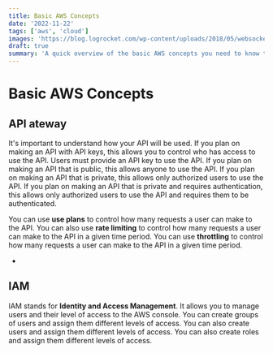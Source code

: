 ```yaml
---
title: Basic AWS Concepts
date: '2022-11-22'
tags: ['aws', 'cloud']
images: 'https://blog.logrocket.com/wp-content/uploads/2018/05/websockets-two-way-communication-react-app-nocdn.jpg'
draft: true
summary: 'A quick overview of the basic AWS concepts you need to know to get started with AWS.'
---
```


# Basic AWS Concepts

## API ateway

It's important to understand how your API will be used. If you plan on making an API with API keys, this allows you to control who has access to use the API. Users must provide an API key to use the API. If you plan on making an API that is public, this allows anyone to use the API. If you plan on making an API that is private, this allows only authorized users to use the API. If you plan on making an API that is private and requires authentication, this allows only authorized users to use the API and requires them to be authenticated.

You can use **use plans** to control how many requests a user can make to the API. You can also use **rate limiting** to control how many requests a user can make to the API in a given time period. You can use **throttling** to control how many requests a user can make to the API in a given time period.

-

## IAM

IAM stands for **Identity and Access Management**. It allows you to manage users and their level of access to the AWS console. You can create groups of users and assign them different levels of access. You can also create users and assign them different levels of access. You can also create roles and assign them different levels of access.
